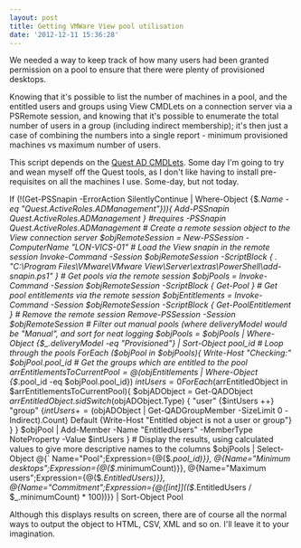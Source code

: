```yaml
---
layout: post
title: Getting VMWare View pool utilisation
date: '2012-12-11 15:36:28'
---
```



We needed a way to keep track of how many users had been granted permission on a pool to ensure that there were plenty of provisioned desktops.

Knowing that it's possible to list the number of machines in a pool, and the entitled users and groups using View CMDLets on a connection server via a PSRemote session, and knowing that it's possible to enumerate the total number of users in a group (including indirect membership); it's then just a case of combining the numbers into a single report  - minimum provisioned machines vs maximum number of users.

This script depends on the [Quest AD CMDLets](http://www.quest.com/powershell/activeroles-server.aspx). Some day I'm going to try and wean myself off the Quest tools, as I don't like having to install pre-requisites on all the machines I use. Some-day, but not today.

 If (!(Get-PSSnapin -ErrorAction SilentlyContinue | Where-Object {$_.Name -eq "Quest.ActiveRoles.ADManagement"})){ Add-PSSnapin Quest.ActiveRoles.ADManagement } #requires -PSSnapin Quest.ActiveRoles.ADManagement # Create a remote session object to the View connection server $objRemoteSession = New-PSSession -ComputerName "LON-VICS-01" # Load the View snapin in the remote session Invoke-Command -Session $objRemoteSession  -ScriptBlock { . "C:\Program Files\VMware\VMware View\Server\extras\PowerShell\add-snapin.ps1" } # Get pools via the remote session $objPools = Invoke-Command -Session $objRemoteSession  -ScriptBlock { Get-Pool } # Get pool entitlements via the remote session $objEntitlements = Invoke-Command -Session $objRemoteSession  -ScriptBlock { Get-PoolEntitlement } # Remove the remote session Remove-PSSession -Session $objRemoteSession # Filter out manual pools (where deliveryModel would be "Manual", and sort for neat logging $objPools = $objPools | Where-Object {$_.deliveryModel -eq "Provisioned"} | Sort-Object pool_id # Loop through the pools ForEach ($objPool in $objPools){ Write-Host "Checking:" $objPool.pool_id # Get the groups which are entitled to the pool $arrEntitlementsToCurrentPool = @($objEntitlements | Where-Object {$_.pool_id -eq $objPool.pool_id}) $intUsers = 0 ForEach ($arrEntitledObject in $arrEntitlementsToCurrentPool){ $objADObject = Get-QADObject $arrEntitledObject.sid Switch ($objADObject.Type) { "user" {$intUsers ++} "group" {$intUsers += ($objADObject | Get-QADGroupMember -SizeLimit 0 -Indirect).Count} Default {Write-Host "Entitled object is not a user or group"} } } $objPool | Add-Member -Name "EntitledUsers" -MemberType NoteProperty -Value $intUsers } # Display the results, using calculated values to give more descriptive names to the columns $objPools | Select-Object @{` Name="Pool";Expression={@($_.pool_id)}}, @{Name="Minimum desktops";Expression={@($_.minimumCount)}}, @{Name="Maximum users";Expression={@($_.EntitledUsers)}}, @{Name="Commitment";Expression={@([int]](($_.EntitledUsers / $_.minimumCount) * 100))}} | Sort-Object Pool

Although this displays results on screen, there are of course all the normal ways to output the object to HTML, CSV, XML and so on. I'll leave it to your imagination.


